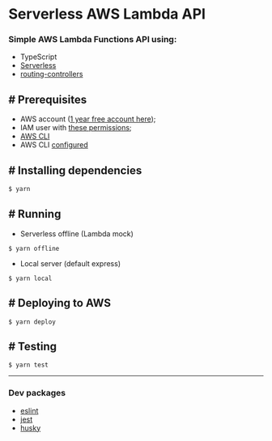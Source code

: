 # Serverless AWS Lambda API

### Simple AWS Lambda Functions API using:

- TypeScript
- [Serverless](https://www.serverless.com/)
- [routing-controllers](https://github.com/typestack/routing-controllers)

## # Prerequisites

- AWS account ([1 year free account here](https://aws.amazon.com/free/));
- IAM user with [these permissions](https://gist.github.com/lukaskj/671a21c3acc55d801584939ebf2155f8);
- [AWS CLI](https://aws.amazon.com/cli/)
- AWS CLI [configured](https://docs.aws.amazon.com/cli/latest/userguide/cli-configure-quickstart.html)

## # Installing dependencies

```bash
$ yarn
```

## # Running

- Serverless offline (Lambda mock)

```
$ yarn offline
```

- Local server (default express)

```
$ yarn local
```

## # Deploying to AWS

```
$ yarn deploy
```

## # Testing

```
$ yarn test
```

---

### Dev packages

- [eslint](https://github.com/eslint/eslint)
- [jest](https://github.com/facebook/jest)
- [husky](https://github.com/typicode/husky)
